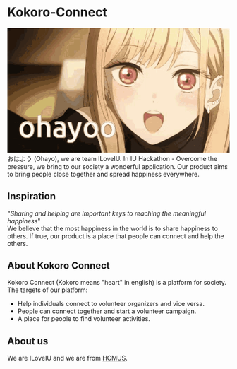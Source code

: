 # Kokoro-Connect
![](images/ohayo.gif)  
おはよう (Ohayo), we are team ILoveIU. In IU Hackathon - Overcome the pressure, we bring to our society a wonderful application. Our product aims to bring people close together and spread happiness everywhere.

## Inspiration
"_Sharing and helping are important keys to reaching the meaningful happiness_"  
We believe that the most happiness in the world is to share happiness to others. If true, our product is a place that people can connect and help the others.

## About Kokoro Connect
Kokoro Connect (Kokoro means "heart" in english) is a platform for society. The targets of our platform:  
- Help individuals connect to volunteer organizers and vice versa.
- People can connect together and start a volunteer campaign.
- A place for people to find volunteer activities.

## About us
We are ILoveIU and we are from [HCMUS](https://www.hcmus.edu.vn/). 